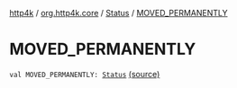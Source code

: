 [http4k](../../index.md) / [org.http4k.core](../index.md) / [Status](index.md) / [MOVED_PERMANENTLY](./-m-o-v-e-d_-p-e-r-m-a-n-e-n-t-l-y.md)

# MOVED_PERMANENTLY

`val MOVED_PERMANENTLY: `[`Status`](index.md) [(source)](https://github.com/http4k/http4k/blob/master/http4k-core/src/main/kotlin/org/http4k/core/Status.kt#L23)